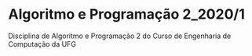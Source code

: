 # Algoritmo e Programação 2_2020/1
Disciplina de Algoritmo e Programação 2 do Curso de Engenharia de Computação da UFG
